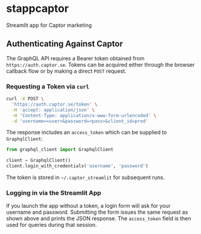 # stappcaptor
Streamlit app for Captor marketing

## Authenticating Against Captor

The GraphQL API requires a Bearer token obtained from
`https://auth.captor.se`. Tokens can be acquired either through the browser
callback flow or by making a direct `POST` request.

### Requesting a Token via `curl`

```bash
curl -X POST \
  'https://auth.captor.se/token' \
  -H 'accept: application/json' \
  -H 'Content-Type: application/x-www-form-urlencoded' \
  -d 'username=<user>&password=<pass>&client_id=prod'
```

The response includes an `access_token` which can be supplied to
`GraphqlClient`:

```python
from graphql_client import GraphqlClient

client = GraphqlClient()
client.login_with_credentials('username', 'password')
```

The token is stored in `~/.captor_streamlit` for subsequent runs.

### Logging in via the Streamlit App

If you launch the app without a token, a login form will ask for your username
and password. Submitting the form issues the same request as shown above and
prints the JSON response. The `access_token` field is then used for queries
during that session.
